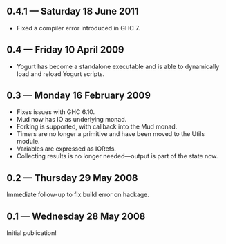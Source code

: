 ## 0.4.1 — Saturday 18 June 2011 ##

  * Fixed a compiler error introduced in GHC 7.

## 0.4 — Friday 10 April 2009 ##

  * Yogurt has become a standalone executable and is able to dynamically load and reload Yogurt scripts.

## 0.3 — Monday 16 February 2009 ##

  * Fixes issues with GHC 6.10.
  * Mud now has IO as underlying monad.
  * Forking is supported, with callback into the Mud monad.
  * Timers are no longer a primitive and have been moved to the Utils module.
  * Variables are expressed as IORefs.
  * Collecting results is no longer needed—output is part of the state now.

## 0.2 — Thursday 29 May 2008 ##

Immediate follow-up to fix build error on hackage.

## 0.1 — Wednesday 28 May 2008 ##

Initial publication!